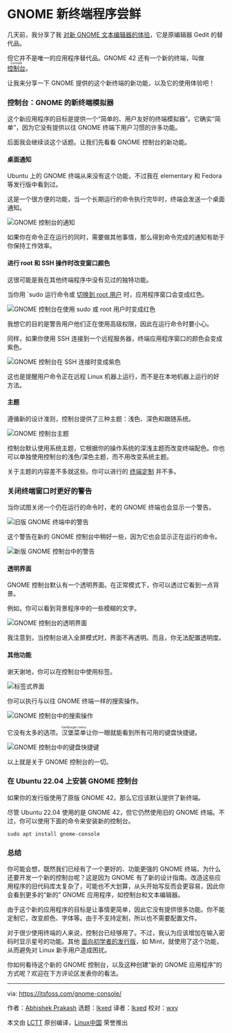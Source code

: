 [#]: subject: "Hands On With GNOME’s New Terminal for Linux Users"
[#]: via: "https://itsfoss.com/gnome-console/"
[#]: author: "Abhishek Prakash https://itsfoss.com/author/abhishek/"
[#]: collector: "lkxed"
[#]: translator: "lkxed"
[#]: reviewer: "wxy"
[#]: publisher: "wxy"
[#]: url: "https://linux.cn/article-14595-1.html"

GNOME 新终端程序尝鲜
======

几天前，我分享了我 [对新 GNOME 文本编辑器的体验][1]，它是原编辑器 Gedit 的替代品。

但它并不是唯一的应用程序替代品。GNOME 42 还有一个新的终端，叫做 <ruby>[控制台][2]<rt>Console</rt></ruby>。

让我来分享一下 GNOME 提供的这个新终端的新功能，以及它的使用体验吧！

### 控制台：GNOME 的新终端模拟器

这个新应用程序的目标是提供一个“简单的、用户友好的终端模拟器”。它确实“简单”，因为它没有提供以往 GNOME 终端下用户习惯的许多功能。

后面我会继续谈这个话题。让我们先看看 GNOME 控制台的新功能。

#### 桌面通知

Ubuntu 上的 GNOME 终端从来没有这个功能，不过我在 elementary 和 Fedora 等发行版中看到过。

这是一个很方便的功能，当一个长期运行的命令执行完毕时，终端会发送一个桌面通知。

![GNOME 控制台的通知][3]

如果你在命令正在运行的同时，需要做其他事情，那么得到命令完成的通知有助于你保持工作效率。

#### 进行 root 和 SSH 操作时改变窗口颜色

这很可能是我在其他终端程序中没有见过的独特功能。

当你用 `sudo 运行命令或 [切换到 root 用户][4] 时，应用程序窗口会变成红色。

![GNOME 控制台在使用 sudo 或 root 用户时变成红色][5]

我想它的目的是警告用户他们正在使用高级权限，因此在运行命令时要小心。

同样，如果你使用 SSH 连接到一个远程服务器，终端应用程序窗口的颜色会变成紫色。

![GNOME 控制台在 SSH 连接时变成紫色][5a]

这也是提醒用户命令正在远程 Linux 机器上运行，而不是在本地机器上运行的好方法。

#### 主题

遵循新的设计准则，控制台提供了三种主题：浅色、深色和跟随系统。

![GNOME 控制台主题][6]

控制台默认使用系统主题，它根据你的操作系统的深浅主题而改变终端配色。你也可以单独使用控制台的浅色/深色主题，而不用改变系统主题。

关于主题的内容差不多就这些。你可以进行的 [终端定制][7] 并不多。

### 关闭终端窗口时更好的警告

当你试图关闭一个仍在运行的命令时，老的 GNOME 终端也会显示一个警告。

![旧版 GNOME 终端中的警告][7a]

这个警告在新的 GNOME 控制台中稍好一些，因为它也会显示正在运行的命令。

![新版 GNOME 控制台中的警告][7b]

#### 透明界面

GNOME 控制台默认有一个透明界面。在正常模式下，你可以透过它看到一点背景。

例如，你可以看到背景程序中的一些模糊的文字。

![GNOME 控制台的透明界面][8]

我注意到，当控制台进入全屏模式时，界面不再透明。而且，你无法配置透明度。

#### 其他功能

谢天谢地，你可以在控制台中使用标签。

![标签式界面][9]

你可以执行与以往 GNOME 终端一样的搜索操作。

![GNOME 控制台中的搜索操作][10]

它没有太多的选项。<ruby>汉堡菜单<rt>hamburger menu</rt></ruby>让你一眼就能看到所有可用的键盘快捷键。

![GNOME 控制台中的键盘快捷键][11]

以上就是关于 GNOME 控制台的一切。

### 在 Ubuntu 22.04 上安装 GNOME 控制台

如果你的发行版使用了原版 GNOME 42，那么它应该默认提供了新终端。

尽管 Ubuntu 22.04 使用的是 GNOME 42，但它仍然使用旧的 GNOME 终端。不过，你可以使用下面的命令来安装新的控制台。

```
sudo apt install gnome-console
```

### 总结

你可能会想，既然我们已经有了一个更好的、功能更强的 GNOME 终端，为什么还要开发一个新的控制台呢？这是因为 GNOME 有了新的设计指南。改造这些应用程序的旧代码库太复杂了，可能也不大划算，从头开始写反而会更容易，因此你会看到更多的“新的” GNOME 应用程序，如控制台和文本编辑器。

由于这个新的应用程序的目标是让事情更简单，因此它没有提供很多功能。你不能定制它，改变颜色、字体等。由于不支持定制，所以也不需要配置文件。

对于很少使用终端的人来说，控制台已经够用了。不过，我认为应该增加在输入密码时显示星号的功能。其他 [面向初学者的发行版][12]，如 Mint，就使用了这个功能，从而避免对 Linux 新手用户造成困扰。

你如何看待这个新的 GNOME 控制台，以及这种创建“新的 GNOME 应用程序”的方式呢？欢迎在下方评论区发表你的看法。

--------------------------------------------------------------------------------

via: https://itsfoss.com/gnome-console/

作者：[Abhishek Prakash][a]
选题：[lkxed][b]
译者：[lkxed](https://github.com/lkxed)
校对：[wxy](https://github.com/wxy)

本文由 [LCTT](https://github.com/LCTT/TranslateProject) 原创编译，[Linux中国](https://linux.cn/) 荣誉推出

[a]: https://itsfoss.com/author/abhishek/
[b]: https://github.com/lkxed
[1]: https://itsfoss.com/gnome-text-editor/
[2]: https://gitlab.gnome.org/GNOME/console
[3]: https://itsfoss.com/wp-content/uploads/2022/04/notification-from-gnome-console.png
[4]: https://itsfoss.com/root-user-ubuntu/
[5]: https://itsfoss.com/wp-content/uploads/2022/04/GNOME-Console-turns-red-when-using-sudo-or-root-800x442.webp
[5a]: https://itsfoss.com/wp-content/uploads/2022/05/gnome-console-color-change-ssh.png
[6]: https://itsfoss.com/wp-content/uploads/2022/04/themes-gnome-console.png
[7]: https://itsfoss.com/customize-linux-terminal/
[7a]: https://itsfoss.com/wp-content/uploads/2022/05/warning-in-old-gnome-terminal.png
[7b]: https://itsfoss.com/wp-content/uploads/2022/05/warning-in-new-gnome-console.png
[8]: https://itsfoss.com/wp-content/uploads/2022/04/transparent-gnome-console.png
[9]: https://itsfoss.com/wp-content/uploads/2022/04/tabs-GNOME-Console.png
[10]: https://itsfoss.com/wp-content/uploads/2022/04/search-GNOME-Console.png
[11]: https://itsfoss.com/wp-content/uploads/2022/04/keyboard-shortcuts-gnome-console.png
[12]: https://itsfoss.com/best-linux-beginners/
